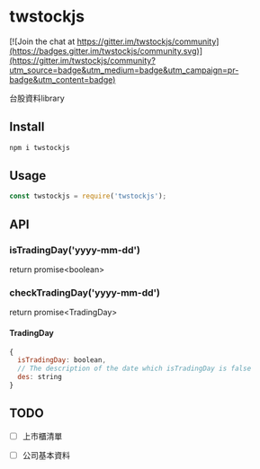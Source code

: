 # twstockjs

[![Join the chat at https://gitter.im/twstockjs/community](https://badges.gitter.im/twstockjs/community.svg)](https://gitter.im/twstockjs/community?utm_source=badge&utm_medium=badge&utm_campaign=pr-badge&utm_content=badge)

台股資料library

## Install

```bash
npm i twstockjs
```

## Usage

```javascript
const twstockjs = require('twstockjs');
```

## API

### isTradingDay('yyyy-mm-dd')

return promise\<boolean\>

### checkTradingDay('yyyy-mm-dd')

return promise\<TradingDay\>

#### TradingDay

```javascript
{
  isTradingDay: boolean,
  // The description of the date which isTradingDay is false
  des: string
}
```

## TODO

- [ ] 上市櫃清單

- [ ] 公司基本資料
